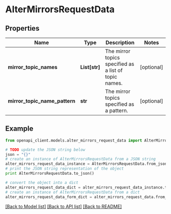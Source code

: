 # AlterMirrorsRequestData


## Properties
Name | Type | Description | Notes
------------ | ------------- | ------------- | -------------
**mirror_topic_names** | **List[str]** | The mirror topics specified as a list of topic names. | [optional] 
**mirror_topic_name_pattern** | **str** | The mirror topics specified as a pattern. | [optional] 

## Example

```python
from openapi_client.models.alter_mirrors_request_data import AlterMirrorsRequestData

# TODO update the JSON string below
json = "{}"
# create an instance of AlterMirrorsRequestData from a JSON string
alter_mirrors_request_data_instance = AlterMirrorsRequestData.from_json(json)
# print the JSON string representation of the object
print AlterMirrorsRequestData.to_json()

# convert the object into a dict
alter_mirrors_request_data_dict = alter_mirrors_request_data_instance.to_dict()
# create an instance of AlterMirrorsRequestData from a dict
alter_mirrors_request_data_form_dict = alter_mirrors_request_data.from_dict(alter_mirrors_request_data_dict)
```
[[Back to Model list]](../ccloud/README.md#documentation-for-models) [[Back to API list]](../ccloud/README.md#documentation-for-api-endpoints) [[Back to README]](../ccloud/README.md)


